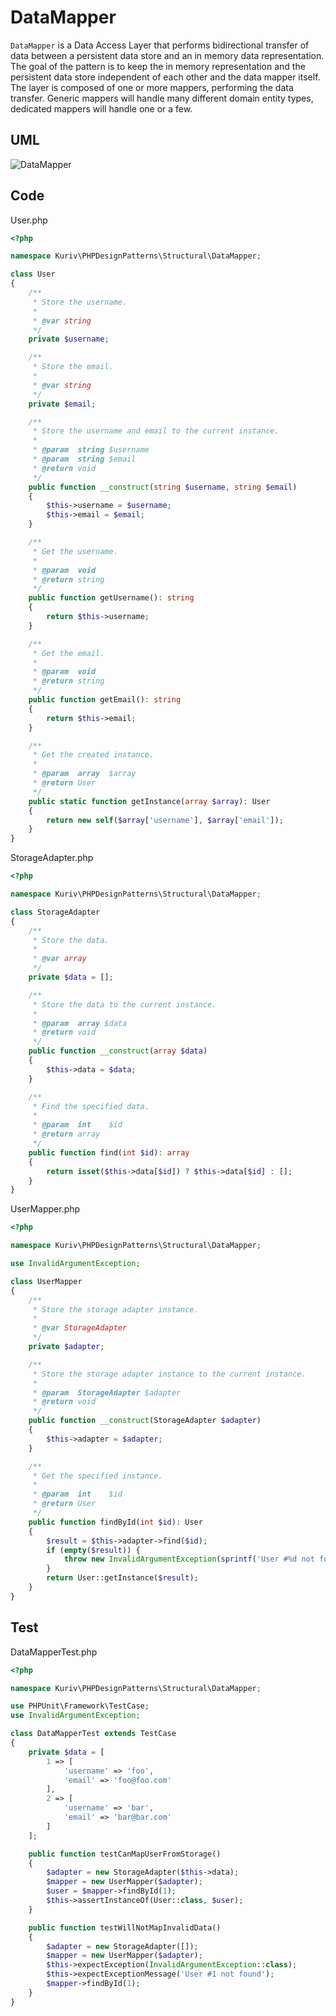 # DataMapper

`DataMapper` is a Data Access Layer that performs bidirectional transfer of data between a persistent data store and an in memory data representation. The goal of the pattern is to keep the in memory representation and the persistent data store independent of each other and the data mapper itself. The layer is composed of one or more mappers, performing the data transfer. Generic mappers will handle many different domain entity types, dedicated mappers will handle one or a few.

## UML

![DataMapper](DataMapper.png)

## Code

User.php

```php
<?php

namespace Kuriv\PHPDesignPatterns\Structural\DataMapper;

class User
{
    /**
     * Store the username.
     *
     * @var string
     */
    private $username;

    /**
     * Store the email.
     *
     * @var string
     */
    private $email;

    /**
     * Store the username and email to the current instance.
     *
     * @param  string $username
     * @param  string $email
     * @return void
     */
    public function __construct(string $username, string $email)
    {
        $this->username = $username;
        $this->email = $email;
    }

    /**
     * Get the username.
     *
     * @param  void
     * @return string
     */
    public function getUsername(): string
    {
        return $this->username;
    }

    /**
     * Get the email.
     *
     * @param  void
     * @return string
     */
    public function getEmail(): string
    {
        return $this->email;
    }

    /**
     * Get the created instance.
     *
     * @param  array  $array
     * @return User
     */
    public static function getInstance(array $array): User
    {
        return new self($array['username'], $array['email']);
    }
}

```

StorageAdapter.php

```php
<?php

namespace Kuriv\PHPDesignPatterns\Structural\DataMapper;

class StorageAdapter
{
    /**
     * Store the data.
     *
     * @var array
     */
    private $data = [];

    /**
     * Store the data to the current instance.
     *
     * @param  array $data
     * @return void
     */
    public function __construct(array $data)
    {
        $this->data = $data;
    }

    /**
     * Find the specified data.
     *
     * @param  int    $id
     * @return array
     */
    public function find(int $id): array
    {
        return isset($this->data[$id]) ? $this->data[$id] : [];
    }
}

```

UserMapper.php

```php
<?php

namespace Kuriv\PHPDesignPatterns\Structural\DataMapper;

use InvalidArgumentException;

class UserMapper
{
    /**
     * Store the storage adapter instance.
     *
     * @var StorageAdapter
     */
    private $adapter;

    /**
     * Store the storage adapter instance to the current instance.
     *
     * @param  StorageAdapter $adapter
     * @return void
     */
    public function __construct(StorageAdapter $adapter)
    {
        $this->adapter = $adapter;
    }

    /**
     * Get the specified instance.
     *
     * @param  int    $id
     * @return User
     */
    public function findById(int $id): User
    {
        $result = $this->adapter->find($id);
        if (empty($result)) {
            throw new InvalidArgumentException(sprintf('User #%d not found', $id));
        }
        return User::getInstance($result);
    }
}

```

## Test

DataMapperTest.php

```php
<?php

namespace Kuriv\PHPDesignPatterns\Structural\DataMapper;

use PHPUnit\Framework\TestCase;
use InvalidArgumentException;

class DataMapperTest extends TestCase
{
    private $data = [
        1 => [
            'username' => 'foo',
            'email' => 'foo@foo.com'
        ],
        2 => [
            'username' => 'bar',
            'email' => 'bar@bar.com'
        ]
    ];

    public function testCanMapUserFromStorage()
    {
        $adapter = new StorageAdapter($this->data);
        $mapper = new UserMapper($adapter);
        $user = $mapper->findById(1);
        $this->assertInstanceOf(User::class, $user);
    }

    public function testWillNotMapInvalidData()
    {
        $adapter = new StorageAdapter([]);
        $mapper = new UserMapper($adapter);
        $this->expectException(InvalidArgumentException::class);
        $this->expectExceptionMessage('User #1 not found');
        $mapper->findById(1);
    }
}

```

